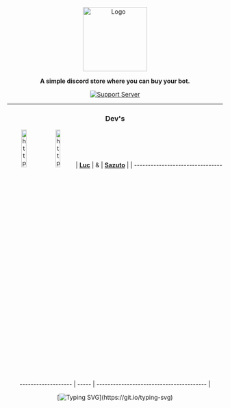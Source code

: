 <div align="center">
  <a href="https://discord.gg/mskT7HRHNy" target="_blank"
    ><img src="https://i.imgur.com/6nC6zjV.png" alt="Logo" height="150"
  /></a>

**A simple discord store where you can buy your bot.** 

[![Support Server](https://discord.com/api/guilds/758308791837786232/embed.png?style=banner2)](https://discord.gg/mskT7HRHNy)

  <hr />
  <div>
    <h3> Dev's</h3>

<img alt="https://github.com/zlucfx" src="https://images.weserv.nl/?url=avatars.githubusercontent.com/u/80841842?v=4&h=128&w=128&fit=cover&mask=circle&maxage=1d" alt="https://github.com/zlucfx" width="15%" /> <img alt="https://github.com/Swazuto" src="https://images.weserv.nl/?url=avatars.githubusercontent.com/u/97265430?v=4&h=128&w=128&fit=cover&mask=circle&maxage=1d" alt="https://github.com/Swazuto" width="15%" />
| **[Luc](https://github.com/zlucfx)** |   &  | **[Sazuto](https://github.com/Swazuto)** |
| --------------------------------------------------- | ----- | ---------------------------------------- |

  </div>

  [![Typing
  SVG](https://readme-typing-svg.herokuapp.com?color=4700F7&width=435&lines=Sua+experi%C3%AAncia+com+o+Discord+agora+%C3%A9+ainda+melhor.)](https://git.io/typing-svg)
</div>
